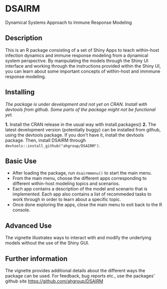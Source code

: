 # DSAIRM
Dynamical Systems Approach to Immune Response Modeling

## Description
This is an R package consisting of a set of Shiny Apps to teach within-host infection dynamics and immune response modeling from a dynamical system perspective.
By manipulating the models through the Shiny UI interface and working through the instructions provided within the Shiny UI, you can learn about some important concepts of within-host and immmune response modeling. 

## Installing

*The package is under development and not yet on CRAN. Install with devtools from github. Some parts of the package might not be functional yet.*

**1.** Install the CRAN release in the usual way with install.packages()
**2.** The latest development version (potentially buggy) can be installed from github, using the devtools package. If you don't have it, install the devtools package. Then, install DSAIRM through `devtools::install_github("ahgroup/DSAIRM")`.

## Basic Use
* After loading the package, run `dsairmmenu()` to start the main menu. 
* From the main menu, choose the different apps corresponding to different within-host modeling topics and scenarios.
* Each app contains a description of the model and scenario that is implemented. Each app also contains a list of recommeded tasks to work through in order to learn about a specific topic.
* Once done exploring the apps, close the main menu to exit back to the R console.

## Advanced Use
The vignette illustrates ways to interact with and modify the underlying models without the use of the Shiny GUI.

## Further information
The vignette provides additional details about the different ways the package can be used.
For feedback, bug reports etc., use the packages' github site https://github.com/ahgroup/DSAIRM
